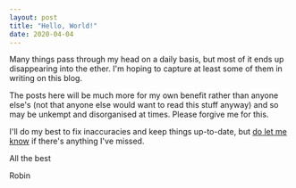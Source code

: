 ```yaml
---
layout: post
title: "Hello, World!"
date: 2020-04-04
---
```


Many things pass through my head on a daily basis, but most of it ends up disappearing into the ether. I\'m hoping to capture at least some of them in writing on this blog.

The posts here will be much more for my own benefit rather than anyone else\'s (not that anyone else would want to read this stuff anyway) and so may be unkempt and disorganised at times. Please forgive me for this.

I\'ll do my best to fix inaccuracies and keep things up-to-date, but <a href="mailto:robinzxu@gmail.com">do let me know</a> if there\'s anything I\'ve missed.

All the best

Robin

